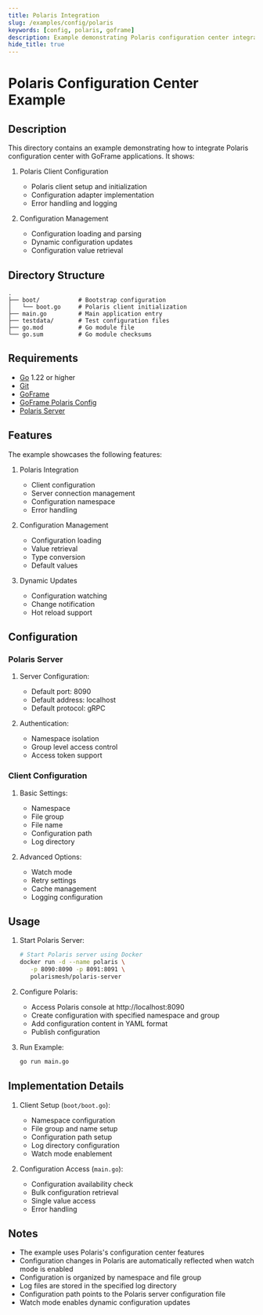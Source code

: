 ```yaml
---
title: Polaris Integration
slug: /examples/config/polaris
keywords: [config, polaris, goframe]
description: Example demonstrating Polaris configuration center integration with GoFrame
hide_title: true
---
```


# Polaris Configuration Center Example

## Description

This directory contains an example demonstrating how to integrate Polaris configuration center with GoFrame applications. It shows:

1. Polaris Client Configuration
   - Polaris client setup and initialization
   - Configuration adapter implementation
   - Error handling and logging

2. Configuration Management
   - Configuration loading and parsing
   - Dynamic configuration updates
   - Configuration value retrieval

## Directory Structure

```
.
├── boot/           # Bootstrap configuration
│   └── boot.go     # Polaris client initialization
├── main.go         # Main application entry
├── testdata/       # Test configuration files
├── go.mod          # Go module file
└── go.sum          # Go module checksums
```

## Requirements

- [Go](https://golang.org/dl/) 1.22 or higher
- [Git](https://git-scm.com/downloads)
- [GoFrame](https://goframe.org)
- [GoFrame Polaris Config](https://github.com/gogf/gf/tree/master/contrib/config/polaris)
- [Polaris Server](https://github.com/polarismesh/polaris)

## Features

The example showcases the following features:

1. Polaris Integration
   - Client configuration
   - Server connection management
   - Configuration namespace
   - Error handling

2. Configuration Management
   - Configuration loading
   - Value retrieval
   - Type conversion
   - Default values

3. Dynamic Updates
   - Configuration watching
   - Change notification
   - Hot reload support

## Configuration

### Polaris Server
1. Server Configuration:
   - Default port: 8090
   - Default address: localhost
   - Default protocol: gRPC

2. Authentication:
   - Namespace isolation
   - Group level access control
   - Access token support

### Client Configuration
1. Basic Settings:
   - Namespace
   - File group
   - File name
   - Configuration path
   - Log directory

2. Advanced Options:
   - Watch mode
   - Retry settings
   - Cache management
   - Logging configuration

## Usage

1. Start Polaris Server:
   ```bash
   # Start Polaris server using Docker
   docker run -d --name polaris \
      -p 8090:8090 -p 8091:8091 \
      polarismesh/polaris-server
   ```

2. Configure Polaris:
   - Access Polaris console at http://localhost:8090
   - Create configuration with specified namespace and group
   - Add configuration content in YAML format
   - Publish configuration

3. Run Example:
   ```bash
   go run main.go
   ```

## Implementation Details

1. Client Setup (`boot/boot.go`):
   - Namespace configuration
   - File group and name setup
   - Configuration path setup
   - Log directory configuration
   - Watch mode enablement

2. Configuration Access (`main.go`):
   - Configuration availability check
   - Bulk configuration retrieval
   - Single value access
   - Error handling

## Notes

- The example uses Polaris's configuration center features
- Configuration changes in Polaris are automatically reflected when watch mode is enabled
- Configuration is organized by namespace and file group
- Log files are stored in the specified log directory
- Configuration path points to the Polaris server configuration file
- Watch mode enables dynamic configuration updates
